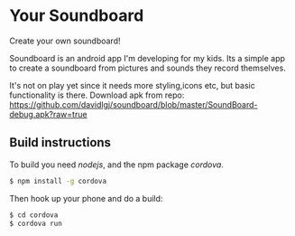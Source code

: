 Your Soundboard
===============

Create your own soundboard!

Soundboard is an android app I'm developing for my kids. 
Its a simple app to create a soundboard from pictures and
sounds they record themselves.

It's not on play yet since it needs more styling,icons etc, but basic functionality is there.
Download apk from repo: https://github.com/davidlgj/soundboard/blob/master/SoundBoard-debug.apk?raw=true


Build instructions
------------------
To build you need *nodejs*, and the npm package *cordova*.

```bash
$ npm install -g cordova
```

Then hook up your phone and do a build:
```bash
$ cd cordova
$ cordova run
```
